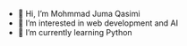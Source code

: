- 👋 Hi, I’m Mohmmad Juma Qasimi
- 👀 I’m interested  in web development and AI
- 🌱 I’m currently learning Python


<!---
JumaQasimiM/JumaQasimiM is a ✨ special ✨ repository because its `README.md` (this file) appears on your GitHub profile.
You can click the Preview link to take a look at your changes.
--->
